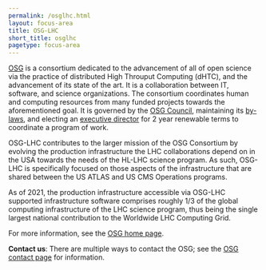 ```yaml
---
permalink: /osglhc.html
layout: focus-area
title: OSG-LHC
short_title: osglhc
pagetype: focus-area
---
```


  [OSG](https://opensciencegrid.org) is a consortium dedicated to the
  advancement of all of open science via the practice of distributed High Throuput Computing (dHTC),
  and the advancement of its state of the art.
  It is a collaboration between IT, software, and science organizations.
  The consortium coordinates human and computing resources from many funded projects towards the aforementioned goal.
  It is governed by the [OSG Council](https://opensciencegrid.org/council/), 
  maintaining its [by-laws](https://opensciencegrid.org/council/documents/OSG-By-Laws-2020%20-%20v2.pdf),
  and electing an [executive director](https://opensciencegrid.org/about/team.html) for 2 year renewable terms to coordinate a program of work.

  OSG-LHC contributes to the larger mission of the OSG Consortium
  by evolving the production infrastructure the LHC collaborations depend on in the USA
  towards the needs of the HL-LHC science program.
  As such, OSG-LHC is specifically focused on those aspects of the infrastructure
  that are shared between the US ATLAS and US CMS Operations programs.

  As of 2021, the production infrastructure accessible via OSG-LHC supported infrastructure software comprises
  roughly 1/3 of the global computing infrastructure of the LHC science program,
  thus being the single largest national contribution to the Worldwide LHC Computing Grid.

  For more information, see the [OSG home page](https://opensciencegrid.org).

  **Contact us**: There are multiple ways to contact the OSG;
  see the [OSG contact page](https://opensciencegrid.org/contact) for information.
